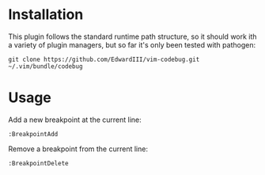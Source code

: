 # Installation

This plugin follows the standard runtime path structure, so it should work ith a variety of plugin managers,
but so far it's only been tested with pathogen:

    git clone https://github.com/EdwardIII/vim-codebug.git ~/.vim/bundle/codebug

# Usage

Add a new breakpoint at the current line:

    :BreakpointAdd

Remove a breakpoint from the current line:

    :BreakpointDelete
